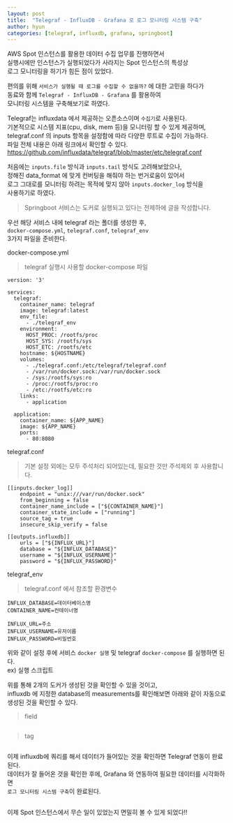 ```yaml
---
layout: post
title:  "Telegraf - InfluxDB - Grafana 로 로그 모니터링 시스템 구축"
author: hyun
categories: [telegraf, influxdb, grafana, springboot]
---
```

<!-- image: {경로} -->
<!-- rating: {0~5} -->

AWS Spot 인스턴스를 활용한 데이터 수집 업무를 진행하면서   
실행시에만 인스턴스가 실행되었다가 사라지는 Spot 인스턴스의 특성상  
로그 모니터링을 하기가 힘든 점이 있었다.


편의를 위해 `서비스가 실행될 때 로그를 수집할 수 없을까?` 에 대한 고민을 하다가  
동료와 함께 `Telegraf - InfluxDB - Grafana` 를 활용하여  
모니터링 시스템을 구축해보기로 하였다.


Telegraf는 influxdata 에서 제공하는 오픈소스이며 `수집기`로 사용된다.  
기본적으로 시스템 지표(cpu, disk, mem 등)을 모니터링 할 수 있게 제공하며,  
telegraf.conf 의 inputs 항목을 설정함에 따라 다양한 루트로 수집이 가능하다.  
파일 전체 내용은 아래 링크에서 확인할 수 있다.  
<https://github.com/influxdata/telegraf/blob/master/etc/telegraf.conf>


처음에는 `inputs.file` 방식과 `inputs.tail` 방식도 고려해보았으나,  
정해진 data_format 에 맞게 컨버팅을 해줘야 하는 번거로움이 있어서  
로그 그대로를 모니터링 하려는 목적에 맞지 않아 `inputs.docker_log` 방식을  
사용하기로 하였다.

> Springboot 서비스는 도커로 실행되고 있다는 전제하에 글을 작성합니다.


우선 해당 서비스 내에 telegraf 라는 폴더를 생성한 후,  
`docker-compose.yml`, `telegraf.conf`, `telegraf_env`  
3가지 파일을 준비한다.  


docker-compose.yml  
> telegraf 실행시 사용할 docker-compose 파일

```
version: '3'

services:
  telegraf:
    container_name: telegraf
    image: telegraf:latest
    env_file:
      - ./telegraf_env
    environment:
      HOST_PROC: /rootfs/proc
      HOST_SYS: /rootfs/sys
      HOST_ETC: /rootfs/etc
    hostname: ${HOSTNAME}
    volumes:
      - ./telegraf.conf:/etc/telegraf/telegraf.conf
      - /var/run/docker.sock:/var/run/docker.sock
      - /sys:/rootfs/sys:ro
      - /proc:/rootfs/proc:ro
      - /etc:/rootfs/etc:ro
    links:
      - application

  application:
    container_name: ${APP_NAME}
    image: ${APP_NAME}
    ports:
      - 80:8080

```


telegraf.conf  
> 기본 설정 외에는 모두 주석처리 되어있는데, 필요한 것만 주석제외 후 사용합니다.

```
[[inputs.docker_log]]
    endpoint = "unix:///var/run/docker.sock"
    from_beginning = false
    container_name_include = ["${CONTAINER_NAME}"]
    container_state_include = ["running"]
    source_tag = true
    insecure_skip_verify = false

[[outputs.influxdb]]
	urls = ["${INFLUX_URL}"]
	database = "${INFLUX_DATABASE}"
	username = "${INFLUX_USERNAME}"
	password = "${INFLUX_PASSWORD}"
```


telegraf_env
> telegraf.conf 에서 참조할 환경변수

```
INFLUX_DATABASE=데이터베이스명
CONTAINER_NAME=컨테이너명

INFLUX_URL=주소
INFLUX_USERNAME=유저이름
INFLUX_PASSWORD=비밀번호
```


위와 같이 설정 후에 서비스 `docker 실행` 및 telegraf `docker-compose` 를 실행하면 된다.  
ex) 실행 스크립트  
<img src="{{site.baseurl}}/assets/images/exec-sh.png" width="" alt="" />


위를 통해 2개의 도커가 생성된 것을 확인할 수 있을 것이고,  
influxdb 에 지정한 database의 measurements를 확인해보면 아래와 같이 자동으로  
생성된 것을 확인할 수 있다.  

> field


<img src="{{site.baseurl}}/assets/images/influx-field.png" width="" alt="" />

> tag


<img src="{{site.baseurl}}/assets/images/influx-tag.png" width="" alt="" />


이제 influxdb에 쿼리를 해서 데이터가 들어있는 것을 확인하면 Telegraf 연동이 완료된다.  
데이터가 잘 들어온 것을 확인한 후에, Grafana 와 연동하여 필요한 데이터를 시각화하면  
`로그 모니터링 시스템 구축`이 완료된다.

<img src="{{site.baseurl}}/assets/images/log-grafana.png" width="" alt="" />


이제 Spot 인스턴스에서  무슨 일이 있었는지 면밀히 볼 수 있게 되었다!!


